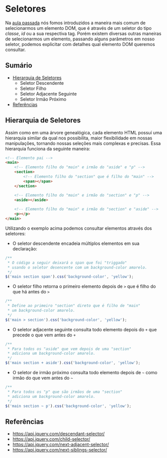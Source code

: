 # Seletores

Na [aula passada](https://github.com/svjp/microcamp/blob/master/jquery/introducao/README.md#introdu%C3%A7%C3%A3o-ao-jquery) nós fomos introduzidos a maneira mais comum de selecionarmos um elemento DOM, que é através de um seletor do tipo *classe*, *id* ou a sua respectiva tag. Porém existem diversas outras maneiras de selecionarmos um elemento, passando alguns parâmetros em nosso seletor, podemos explicitar com detalhes qual elemento DOM queremos consultar.

## Sumário

- [Hierarquia de Seletores]()
    - Seletor Descendente
    - Seletor Filho
    - Seletor Adjacente Seguinte
    - Seletor Irmão Próximo
- [Referências]()

## Hierarquia de Seletores

Assim como em uma árvore genealógica, cada elemento HTML possuí uma hierarquia similar da qual nos possibilita, maior flexibilidade em nossas manipulações, tornando nossas seleções mais complexas e precisas. Essa hierarquia funciona da seguinte maneira:

```html
<!-- Elemento pai -->
<main>
    <!-- Elemento filho do "main" e irmão do "aside" e "p" -->
    <section>
        <!-- Elemento filho do "section" que é filho do "main" -->
        <span></span>
    </section>

    <!-- Elemento filho do "main" e irmão do "section" e "p" -->
    <aside></aside>
    
    <!-- Elemento filho do "main" e irmão do "section" e "aside" -->
    <p></p>
</main>
```

Utilizando o exemplo acima podemos consultar elementos através dos seletores:

- O seletor descendente encadeia múltiplos elementos em sua declaração:

```javascript
/**
 * O código a seguir deixará o span que foi "triggado"
 * usando o seletor desencente com um background-color amarelo.
 */
$('main section span').css('background-color', 'yellow');
```

- O seletor filho retorna o primeiro elemento depois de `>` que é filho do que há antes do `>`


```javascript
/**
 * Define ao primeiro "section" direto que é filho de "main"
 * um background-color amarelo.
 */
$('main > section').css('background-color', 'yellow');
```

- O seletor adjacente seguinte consulta todo elemento depois do `+` que precede o que vem antes do `+`

```javascript
/**
 * Para todos os "aside" que vem depois de uma "section"
 * adiciona um background-color amarelo.
 */
$('main section + aside').css('background-color', 'yellow');
```

- O seletor de irmão próximo consulta todo elemento depois de `~` como irmão do que vem antes do `~`


```javascript
/**
 * Para todos os "p" que são irmãos de uma "section"
 * adiciona um background-color amarelo.
 */
$('main section ~ p').css('background-color', 'yellow');
```

## Referências

- https://api.jquery.com/descendant-selector/
- https://api.jquery.com/child-selector/
- https://api.jquery.com/next-adjacent-selector/
- https://api.jquery.com/next-siblings-selector/

